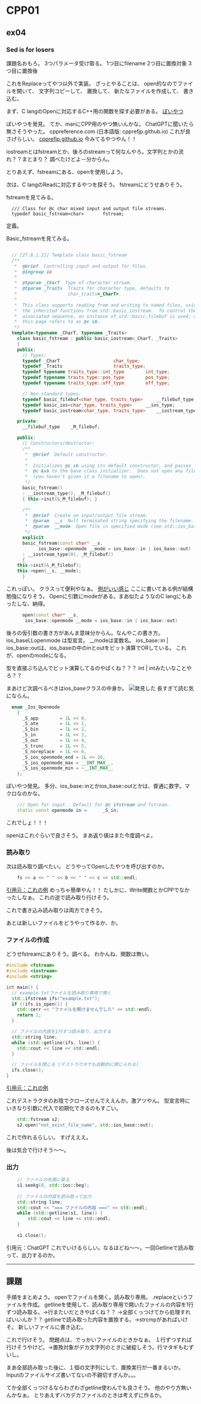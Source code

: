 # CPP01
## ex04
### Sed is for losers
課題名おもろ。
3つパラメータ受け取る。
1つ目にfilename
2つ目に置換対象
3つ目に置換後

これをReplaceってやつ以外で実装。
ざっとやることは、
open的なのでファイルを開いて、
文字列コピーして、
置換して、
新たなファイルを作成して、
書き込む。

まず、C langのOpenに対応するC++用の関数を探す必要がある。
[ぽいやつ](https://cpprefjp.github.io/reference/fstream/basic_fstream/open.html)

ぽいやつを発見。
てか、manにCPP用のやつ無いんかな。
ChatGPTに聞いたら無さそうやった。
cppreference.com (日本語版: cpprefjp.github.io)
これが良さげらしい。
[cpprefjp.github.io](https://cpprefjp.github.io/index.html)
今みてるやつやん！！

iostreamとはfstreamとか、後ろのstreamって何なんやろ。文字列とかの流れ？？まとまり？
調べたけどよ－分からん。

とりあえず、fstreamにある、openを使用しよう。

次は、C langのReadに対応するやつを探そう。
fstreamにどうせありそう。

fstreamを見てみる。
```
  /// Class for @c char mixed input and output file streams.
  typedef basic_fstream<char> 		fstream;
```
定義。

Basic_fstreamを見てみる。
```cpp

  // [27.8.1.11] Template class basic_fstream
  /**
   *  @brief  Controlling input and output for files.
   *  @ingroup io
   *
   *  @tparam _CharT  Type of character stream.
   *  @tparam _Traits  Traits for character type, defaults to
   *                   char_traits<_CharT>.
   *
   *  This class supports reading from and writing to named files, using
   *  the inherited functions from std::basic_iostream.  To control the
   *  associated sequence, an instance of std::basic_filebuf is used, which
   *  this page refers to as @c sb.
   */
  template<typename _CharT, typename _Traits>
    class basic_fstream : public basic_iostream<_CharT, _Traits>
    {
    public:
      // Types:
      typedef _CharT 					char_type;
      typedef _Traits 					traits_type;
      typedef typename traits_type::int_type 		int_type;
      typedef typename traits_type::pos_type 		pos_type;
      typedef typename traits_type::off_type 		off_type;

      // Non-standard types:
      typedef basic_filebuf<char_type, traits_type> 	__filebuf_type;
      typedef basic_ios<char_type, traits_type>		__ios_type;
      typedef basic_iostream<char_type, traits_type>	__iostream_type;

    private:
      __filebuf_type	_M_filebuf;

    public:
      // Constructors/destructor:
      /**
       *  @brief  Default constructor.
       *
       *  Initializes @c sb using its default constructor, and passes
       *  @c &sb to the base class initializer.  Does not open any files
       *  (you haven't given it a filename to open).
       */
      basic_fstream()
      : __iostream_type(), _M_filebuf()
      { this->init(&_M_filebuf); }

      /**
       *  @brief  Create an input/output file stream.
       *  @param  __s  Null terminated string specifying the filename.
       *  @param  __mode  Open file in specified mode (see std::ios_base).
       */
      explicit
      basic_fstream(const char* __s,
		    ios_base::openmode __mode = ios_base::in | ios_base::out)
      : __iostream_type(0), _M_filebuf()
      {
	this->init(&_M_filebuf);
	this->open(__s, __mode);
      }
```
これっぽい。
クラスって便利やなぁ。
[例がいい感じ](https://cpprefjp.github.io/reference/fstream/basic_fstream.html)
ここに書いてある例が結構勉強になりそう。
Openに引数にmodeがある。まあ似たようなのC langにもあったしな、納得。
```cpp
      open(const char* __s,
	   ios_base::openmode __mode = ios_base::in | ios_base::out)
```
後ろの仮引数の書き方があんま意味分からん。なんやこの書き方。
ios_baseLLopenmode は型宣言。
__modeは変数名。
ios_base::in | ios_base::outは、ios_baseの中のinとoutをビット演算でORしている。
これが、openのmodeになる。

型を直接ぶち込んでビット演算してるのやばくね？？？
int | intみたいなことやろ？？

まあけど次調べるべきはios_baseクラスの中身か。
![発見した]({AB713994-8EC9-49AC-B495-E1F0580731D8}.png)
長すぎて読む気にならん。

```cpp
  enum _Ios_Openmode 
    { 
      _S_app 		= 1L << 0,
      _S_ate 		= 1L << 1,
      _S_bin 		= 1L << 2,
      _S_in 		= 1L << 3,
      _S_out 		= 1L << 4,
      _S_trunc 		= 1L << 5,
      _S_noreplace 	= 1L << 6,
      _S_ios_openmode_end = 1L << 16,
      _S_ios_openmode_max = __INT_MAX__,
      _S_ios_openmode_min = ~__INT_MAX__
    };
```
ぽいやつ発見。
多分、ios_base::inとかios_base::outとかは、普通に数字。マクロなのかな。
```cpp
    /// Open for input.  Default for @c ifstream and fstream.
    static const openmode in =		_S_in;
```
これでしょ！！！

openはこれぐらいで良さそう。
まあ返り値はまた今度調べよ。

### 読み取り
次は読み取り調べたい。
どうやってOpenしたやつを呼び出すのか。
```cpp
    fs << a << " " << b << " " << c << std::endl;
```
[引用元：これの例](https://cpprefjp.github.io/reference/fstream/basic_fstream.html)
めっちゃ簡単やん！！
たしかに、Write関数とかCPPでなかったしなぁ。
これの逆で読み取り行けそう。

これで書き込み読み取りは両方できそう。

あとは新しいファイルをどうやって作るか、か。

### ファイルの作成
どうせfstreamにありそう。調べる。
わかんね、関数は無い。

```cpp
#include <fstream>
#include <iostream>
#include <string>

int main() {
  // example.txtファイルを読み取り専用で開く
  std::ifstream ifs("example.txt");
  if (!ifs.is_open()) {
    std::cerr << "ファイルを開けませんでした" << std::endl;
    return 1;
  }

  // ファイルの内容を1行ずつ読み取り、出力する
  std::string line;
  while (std::getline(ifs, line)) {
    std::cout << line << std::endl;
  }

  // ファイルを閉じる (デストラクタでも自動的に閉じられる)
  ifs.close();
}
```
[引用元：これの例](https://cpprefjp.github.io/reference/fstream/basic_ifstream.html)

これデストラクタのお陰でクローズせんでええんか。激アツやん。
型宣言時にいきなり引数に代入で初期化できるのもすごい。

```cpp
	std::fstream s2;
	s2.open("not_exist_file_name", std::ios_base::out);
```
これで作れるらしい。
すげえええ。

後は気合で行けそう～～。

### 出力
```cpp
    // ファイルの先頭に戻る
    s1.seekg(0, std::ios::beg);
    
    // ファイルの内容を読み取って出力
    std::string line;
    std::cout << "=== ファイルの内容 ===" << std::endl;
    while (std::getline(s1, line)) {
        std::cout << line << std::endl;
    }
    
    s1.close();
```
引用元：ChatGPT
これでいけるらしい。なるほどね～～。一回Getlineで読み取って、出力するのか。

---
## 課題
手順をまとめよう。
openでファイルを開く。読み取り専用。
<filename>.replaceというファイルを作成。
getlineを使用して、読み取り専用で開いたファイルの内容を1行ずつ読み取る。→行またいだときやばくね？？
→全部くっつけてから処理すればいいんか？？
getlineで読み取った内容を置換する。→strcmpがあればいけそ。
新しいファイルに書き込む。

これで行けそう。
問題点は、でっかいファイルのときかなぁ。
１行ずつすれば行けそうやけど。→置換対象がデカ文字列のときに破綻しそう。行マタギもむずいし。

まあ全部読み取った後に、１個の文字列にして、置換実行が一番まるいか。
Inputのファイルサイズ書いてないの不親切すぎんか。。。

てか全部くっつけるならわざわざgetline使わんでも良さそう。
他のやり方無いんかなぁ。
とりあえずバカデカファイルのときは考えずに作るか。
